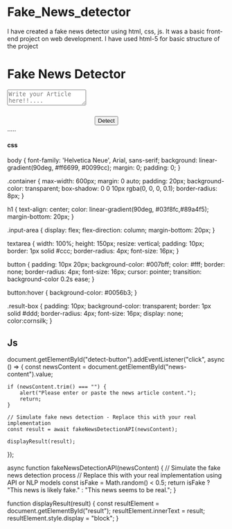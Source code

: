 # Fake_News_detector
I have created a fake news detector using html, css, js. It was a basic front-end project on web development. 
I have used html-5 for basic structure of the project
<!DOCTYPE html>
<html lang="en">
<head>
    <meta charset="UTF-8">
    <meta
     name="viewport" content="width=device-width, initial-scale=1.0">
    <title>Fake News Detector</title>
    <link rel="stylesheet" href="task_1.css">
</head>
<body>
    <div class="container">
        <h1>Fake News Detector</h1>
        <div class="input-area">
            <textarea id="news-content" placeholder="Write your Article here!!...."></textarea>
            <button id="detect-button" style="margin-left: 40%;margin-right: 40%;margin-top: 5%;">Detect</button>
        </div>
        <div id="result" class="result-box">.....</div>
    </div>
    <script src="task_1.js"></script>
</body>
</html>


#### css
body {
    font-family: 'Helvetica Neue', Arial, sans-serif;
    background: linear-gradient(90deg, #ff6699, #0099cc);
    margin: 0;
    padding: 0;
}

.container {
    max-width: 600px;
    margin: 0 auto;
    padding: 20px;
    background-color: transparent;
    box-shadow: 0 0 10px rgba(0, 0, 0, 0.1);
    border-radius: 8px;
}

h1 {
    text-align: center;
    color: linear-gradient(90deg, #03f8fc,#89a4f5);
    margin-bottom: 20px;
}

.input-area {
    display: flex;
    flex-direction: column;
    margin-bottom: 20px;
}

textarea {
    width: 100%;
    height: 150px;
    resize: vertical;
    padding: 10px;
    border: 1px solid #ccc;
    border-radius: 4px;
    font-size: 16px;
}

button {
    padding: 10px 20px;
    background-color: #007bff;
    color: #fff;
    border: none;
    border-radius: 4px;
    font-size: 16px;
    cursor: pointer;
    transition: background-color 0.2s ease;
}

button:hover {
    background-color: #0056b3;
}

.result-box {
    padding: 10px;
    background-color: transparent;
    border: 1px solid #ddd;
    border-radius: 4px;
    font-size: 16px;
    display: none;
    color:cornsilk;
}


## Js
document.getElementById("detect-button").addEventListener("click", async () => {
    const newsContent = document.getElementById("news-content").value;

    if (newsContent.trim() === "") {
        alert("Please enter or paste the news article content.");
        return;
    }

    // Simulate fake news detection - Replace this with your real implementation
    const result = await fakeNewsDetectionAPI(newsContent);

    displayResult(result);
});

async function fakeNewsDetectionAPI(newsContent) {
    // Simulate the fake news detection process
    // Replace this with your real implementation using API or NLP models
    const isFake = Math.random() < 0.5;
    return isFake ? "This news is likely fake." : "This news seems to be real.";
}

function displayResult(result) {
    const resultElement = document.getElementById("result");
    resultElement.innerText = result;
    resultElement.style.display = "block";
}
